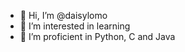 - 👋 Hi, I’m @daisylomo
- 👀 I’m interested in learning
- 🌱 I’m proficient in Python, C and Java

<!---
daisylomo/daisylomo is a ✨ special ✨ repository because its `README.md` (this file) appears on your GitHub profile.
You can click the Preview link to take a look at your changes.
--->
